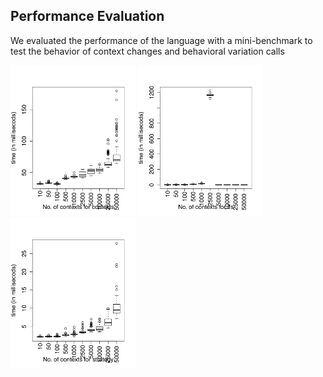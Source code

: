 ## Performance Evaluation

We evaluated the performance of the language with a mini-benchmark to test the behavior of context changes and behavioral variation calls

<img src="https://github.com/ncardozo/CopPerformanceEvaluation/blob/master/ContextTraits/context_traits/box_contexts.png" alt="ambience" width="200"/>    <img src="https://github.com/ncardozo/CopPerformanceEvaluation/blob/master/ContextTraits/context_traits/box_ifs.png" alt="ifs" width="200"/>    <img src="https://github.com/ncardozo/CopPerformanceEvaluation/blob/master/ContextTraits/context_traits/box_strategy.png" alt="strategy" width="200"/>
